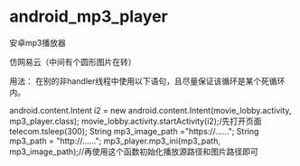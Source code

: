 # android_mp3_player

安卓mp3播放器


仿网易云（中间有个圆形图片在转）


用法：
在别的非handler线程中使用以下语句，且尽量保证该循环是某个死循环内。

android.content.Intent i2 = new android.content.Intent(movie_lobby.activity, mp3_player.class);
movie_lobby.activity.startActivity(i2);/先打开页面
telecom.tsleep(300);
String mp3_image_path ="https://……";
String mp3_path = "http://……";
mp3_player.mp3_ini(mp3_path, mp3_image_path);//再使用这个函数初始化播放源路径和图片路径即可
